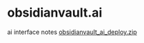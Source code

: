 # obsidianvault.ai
ai interface notes
[obsidianvault_ai_deploy.zip](https://github.com/user-attachments/files/22176398/obsidianvault_ai_deploy.zip)
